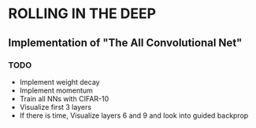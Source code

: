 # ROLLING IN THE DEEP
## Implementation of "The All Convolutional Net"

### TODO
* Implement weight decay
* Implement momentum
* Train all NNs with CIFAR-10
* Visualize first 3 layers
* If there is time, Visualize layers 6 and 9 and look into guided
  backprop
